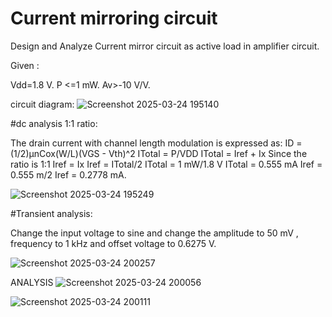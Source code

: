 # Current mirroring circuit
Design and Analyze Current mirror circuit as active load in amplifier circuit.

Given :

Vdd=1.8 V.
P <=1 mW.
Av>-10 V/V.

circuit diagram:
![Screenshot 2025-03-24 195140](https://github.com/user-attachments/assets/21979d87-b1ef-436c-aee2-37ca1ccbb471)

#dc analysis
1:1 ratio:

The drain current with channel length modulation is expressed as:
ID = (1/2)μnCox(W/L)(VGS - Vth)^2
ITotal = P/VDD
ITotal = Iref + Ix
Since the ratio is 1:1 Iref = Ix
Iref = ITotal/2
ITotal = 1 mW/1.8 V
ITotal = 0.555 mA
Iref = 0.555 m/2
Iref = 0.2778 mA.

![Screenshot 2025-03-24 195249](https://github.com/user-attachments/assets/88c84a41-8010-4f80-a57b-6df4115a0a11)


#Transient analysis:

Change the input voltage to sine and change the amplitude to 50 mV , frequency to 1 kHz and offset voltage to 0.6275 V.

![Screenshot 2025-03-24 200257](https://github.com/user-attachments/assets/7a1df152-29e5-4515-a910-e85b15289259)


ANALYSIS
![Screenshot 2025-03-24 200056](https://github.com/user-attachments/assets/359079b4-e297-470c-80a9-4ca2c4ae3451)

![Screenshot 2025-03-24 200111](https://github.com/user-attachments/assets/0f571296-86bb-4dca-9c08-a78b1b8b110e)































